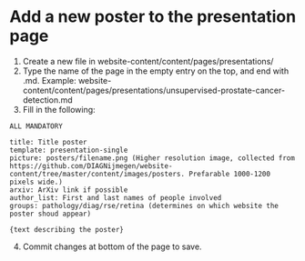 # Add a new poster to the presentation page

1. Create a new file in website-content/content/pages/presentations/
2. Type the name of the page in the empty entry on the top, and end with .md. Example:  website-content/content/pages/presentations/unsupervised-prostate-cancer-detection.md
3. Fill in the following:
```
ALL MANDATORY 

title: Title poster
template: presentation-single
picture: posters/filename.png (Higher resolution image, collected from https://github.com/DIAGNijmegen/website-content/tree/master/content/images/posters. Prefarable 1000-1200 pixels wide.)
arxiv: ArXiv link if possible
author_list: First and last names of people involved
groups: pathology/diag/rse/retina (determines on which website the poster shoud appear)

{text describing the poster}
```

4. Commit changes at bottom of the page to save.
